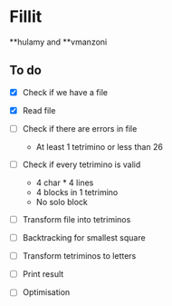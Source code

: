 # Fillit

**hulamy and **vmanzoni

## To do

- [x] Check if we have a file
- [x] Read file
- [ ] Check if there are errors in file
  - At least 1 tetrimino or less than 26
- [ ] Check if every tetrimino is valid
  - 4 char * 4 lines
  - 4 blocks in 1 tetrimino
  - No solo block
- [ ] Transform file into tetriminos
- [ ] Backtracking for smallest square
- [ ] Transform tetriminos to letters
- [ ] Print result

- [ ] Optimisation
